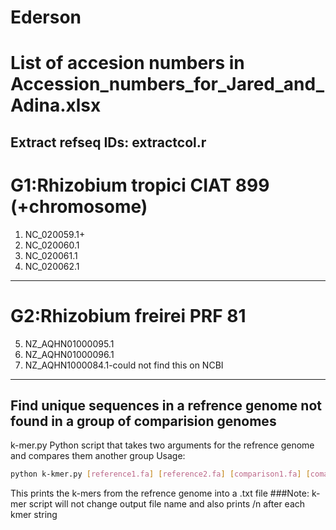 # Ederson
# List of accesion numbers in Accession_numbers_for_Jared_and_Adina.xlsx
## Extract refseq IDs: extractcol.r
# G1:Rhizobium tropici CIAT 899 (+chromosome) 
1. NC_020059.1+
2. NC_020060.1
3. NC_020061.1
4. NC_020062.1
----
# G2:Rhizobium freirei PRF 81
5. NZ_AQHN01000095.1
6. NZ_AQHN01000096.1
7. NZ_AQHN1000084.1-could not find this on NCBI
---
## Find unique sequences in a refrence genome not found in a group of comparision genomes
k-mer.py
Python script that takes two arguments for the refrence genome and compares them another group
Usage:
```sh
python k-kmer.py [reference1.fa] [reference2.fa] [comparison1.fa] [comarison-n+1.fa]
```
This prints the k-mers from the refrence genome into a .txt file
###Note: k-mer script will not change output file name and also prints /n after each kmer string
